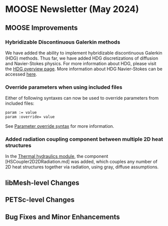 # MOOSE Newsletter (May 2024)

## MOOSE Improvements

### Hybridizable Discontinuous Galerkin methods

We have added the ability to implement hybridizable discontinuous Galerkin (HDG)
methods. Thus far, we have added HDG discretizations of diffusion and
Navier-Stokes physics. For more information about HDG, please visit the
[HDG overview page](HDGKernels/index.md). More information about HDG
Navier-Stokes can be accessed [here](NavierStokesHDGKernel.md).

### Override parameters when using included files

Either of following syntaxes can now be used to override parameters from included files:

```
param := value
param :override= value
```

See [Parameter override syntax](application_usage/input_syntax.md) for more information.

### Added radiation coupling component between multiple 2D heat structures

In the [Thermal hydraulics module](modules/thermal_hydraulics/index.md), the
component [HSCoupler2D2DRadiation.md] was added, which couples any number of
2D heat structures together via radiation, using gray, diffuse assumptions.

## libMesh-level Changes

## PETSc-level Changes

## Bug Fixes and Minor Enhancements
